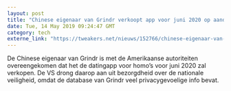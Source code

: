 ```yaml
---
layout: post
title: "Chinese eigenaar van Grindr verkoopt app voor juni 2020 op aandringen van VS"
date: Tue, 14 May 2019 09:24:47 GMT
category: tech
externe_link: "https://tweakers.net/nieuws/152766/chinese-eigenaar-van-grindr-verkoopt-app-voor-juni-2020-op-aandringen-van-vs.html"
---
```


De Chinese eigenaar van Grindr is met de Amerikaanse autoriteiten overeengekomen dat het de datingapp voor homo’s voor juni 2020 zal verkopen. De VS drong daarop aan uit bezorgdheid over de nationale veiligheid, omdat de database van Grindr veel privacygevoelige info bevat.<img src="http://feeds.feedburner.com/~r/tweakers/mixed/~4/70xSc6k9RQ8" height="1" width="1" alt=""/>
